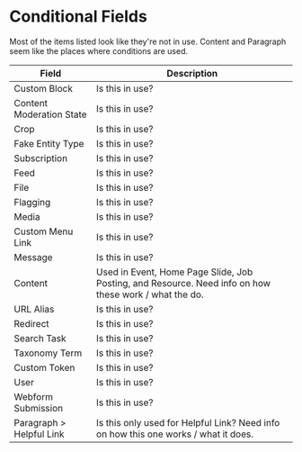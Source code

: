 # Conditional Fields

Most of the items listed look like they're not in use. Content and Paragraph seem like the places where conditions are used. 

Field |  Description
--------------- | ---------------
Custom Block | Is this in use?
Content Moderation State | Is this in use?
Crop | Is this in use?
Fake Entity Type | Is this in use?
Subscription | Is this in use?
Feed | Is this in use?
File | Is this in use?
Flagging | Is this in use?
Media | Is this in use?
Custom Menu Link | Is this in use?
Message | Is this in use?
Content | Used in Event, Home Page Slide, Job Posting, and Resource. Need info on how these work / what the do.
URL Alias | Is this in use?
Redirect | Is this in use?
Search Task | Is this in use?
Taxonomy Term | Is this in use?
Custom Token | Is this in use?
User | Is this in use?
Webform Submission | Is this in use?
Paragraph > Helpful Link | Is this only used for Helpful Link? Need info on how this one works / what it does.

